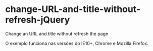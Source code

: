 change-URL-and-title-without-refresh-jQuery
===========================================

Change an URL and title without refresh the page 

O exemplo funciona nas versões do IE10+, Chrome e Mozilla Firefox.
